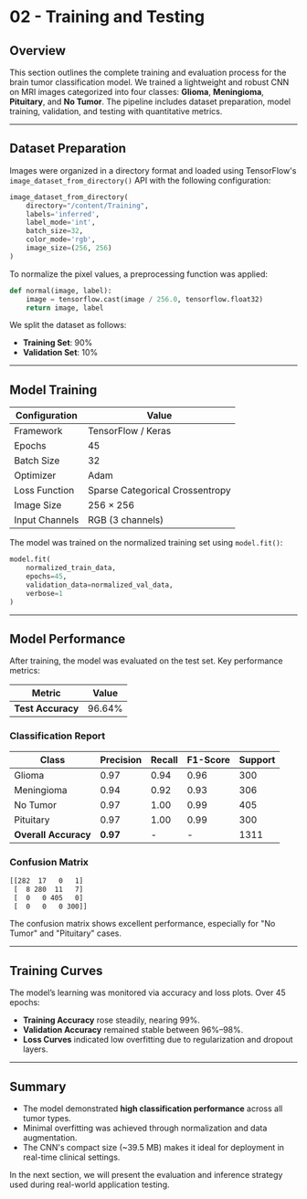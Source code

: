 # 02 - Training and Testing

## Overview

This section outlines the complete training and evaluation process for the brain tumor classification model. We trained a lightweight and robust CNN on MRI images categorized into four classes: **Glioma**, **Meningioma**, **Pituitary**, and **No Tumor**. The pipeline includes dataset preparation, model training, validation, and testing with quantitative metrics.

---

## Dataset Preparation

Images were organized in a directory format and loaded using TensorFlow's `image_dataset_from_directory()` API with the following configuration:

```python
image_dataset_from_directory(
    directory="/content/Training",
    labels='inferred',
    label_mode='int',
    batch_size=32,
    color_mode='rgb',
    image_size=(256, 256)
)
```

To normalize the pixel values, a preprocessing function was applied:

```python
def normal(image, label):
    image = tensorflow.cast(image / 256.0, tensorflow.float32)
    return image, label
```

We split the dataset as follows:

* **Training Set**: 90%
* **Validation Set**: 10%

---

## Model Training

| Configuration  | Value                           |
| -------------- | ------------------------------- |
| Framework      | TensorFlow / Keras              |
| Epochs         | 45                              |
| Batch Size     | 32                              |
| Optimizer      | Adam                            |
| Loss Function  | Sparse Categorical Crossentropy |
| Image Size     | 256 × 256                       |
| Input Channels | RGB (3 channels)                |

The model was trained on the normalized training set using `model.fit()`:

```python
model.fit(
    normalized_train_data,
    epochs=45,
    validation_data=normalized_val_data,
    verbose=1
)
```

---

## Model Performance

After training, the model was evaluated on the test set. Key performance metrics:

| Metric            | Value  |
| ----------------- | ------ |
| **Test Accuracy** | 96.64% |

### Classification Report

| Class                | Precision | Recall | F1-Score | Support |
| -------------------- | --------- | ------ | -------- | ------- |
| Glioma               | 0.97      | 0.94   | 0.96     | 300     |
| Meningioma           | 0.94      | 0.92   | 0.93     | 306     |
| No Tumor             | 0.97      | 1.00   | 0.99     | 405     |
| Pituitary            | 0.97      | 1.00   | 0.99     | 300     |
| **Overall Accuracy** | **0.97**  | -      | -        | 1311    |

### Confusion Matrix

```txt
[[282  17   0   1]
 [  8 280  11   7]
 [  0   0 405   0]
 [  0   0   0 300]]
```

The confusion matrix shows excellent performance, especially for "No Tumor" and "Pituitary" cases.

---

## Training Curves

The model’s learning was monitored via accuracy and loss plots. Over 45 epochs:

* **Training Accuracy** rose steadily, nearing 99%.
* **Validation Accuracy** remained stable between 96%–98%.
* **Loss Curves** indicated low overfitting due to regularization and dropout layers.

---

## Summary

* The model demonstrated **high classification performance** across all tumor types.
* Minimal overfitting was achieved through normalization and data augmentation.
* The CNN's compact size (\~39.5 MB) makes it ideal for deployment in real-time clinical settings.

In the next section, we will present the evaluation and inference strategy used during real-world application testing.
